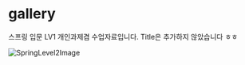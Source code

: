 # gallery
스프링 입문 LV1 개인과제겸 수업자료입니다.
Title은 추가하지 않았습니다 ㅎㅎ




![SpringLevel2Image](https://github.com/songyuheon98/SpringLevel2/assets/140541167/f7d76197-51d8-4f64-8ba2-1b3f7ded40b2)
